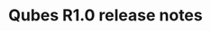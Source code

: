 ---
lang: en
layout: doc
permalink: /doc/releases/1.0/release-notes/
redirect_from:
- /en/doc/releases/1.0/release-notes/
redirect_to: https://qubes-doc-rst.readthedocs.io/en/latest/developer/releases/1_0/release-notes.html
ref: 18
title: Qubes R1.0 release notes
---